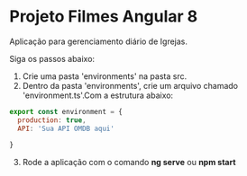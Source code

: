 # Projeto Filmes Angular 8

Aplicação para gerenciamento diário de Igrejas.

Siga os passos abaixo:

1. Crie uma pasta 'environments' na pasta src.
2. Dentro da pasta 'environments', crie um arquivo chamado 'environment.ts'.Com a estrutura abaixo:
~~~javascript
export const environment = {
  production: true,
  API: 'Sua API OMDB aqui'
  
}
~~~
3. Rode a aplicação com o comando **ng serve** ou **npm start** 

